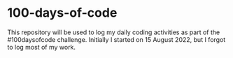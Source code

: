 # 100-days-of-code
This repository will be used to log my daily coding activities as part of the #100daysofcode challenge. Initially I started on 15 August 2022, but I forgot to log most of my work. 
